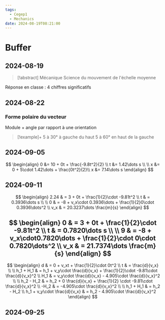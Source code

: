 ```yaml
---
tags:
  - Cegep1
  - Mechanics
date: 2024-08-19T08:21:00
---
```


# Buffer

## 2024-08-19

> [!abstract] Mécanique
> Science du mouvement de l'échelle moyenne

Réponse en classe : 4 chiffres significatifs

## 2024-08-22

### Forme polaire du vecteur

Module + angle par rapport à une orientation

> [!example]+
> 5 à 30° à gauche du haut
> 5 à 60° en haut de la gauche

## 2024-09-05

$$
\begin{align}
0 &= 10 + 0t + \frac{-9.8t^2}{2} \\
t &= 1.42\dots s \\
 \\
x &= 0 + 5\cdot 1.42\dots + \frac{0t^2}{2}\\
x &= 7.14\dots s
\end{align}
$$

## 2024-09-11

$$
\begin{align}
2.24 & = 3 + 0t + \frac{1}{2}\cdot -9.81t^2 \\
t & = 0.3936\dots s \\
 \\
0 & = -8 + v_x\cdot 0.3936\dots + \frac{1}{2}0\cdot 0.3936\dots^2 \\
v_x & = 20.3237\dots \frac{m}{s}
\end{align}
$$

$$
\begin{align}
0 & = 3 + 0t + \frac{1}{2}\cdot -9.81t^2 \\
t & = 0.7820\dots s \\
 \\
9 & = -8 + v_x\cdot0.7820\dots + \frac{1}{2}\cdot 0\cdot 0.7820\dots^2 \\
v_x & = 21.7374\dots \frac{m}{s}
\end{align}
$$
---
$$
\begin{align}
d & = 0 + v_xt + \frac{1}{2}\cdot 0t^2 \\
t & = \frac{d}{v_x} \\
 \\
h_1 + H_1 & = h_1 + v_y\cdot \frac{d}{v_x} + \frac{1}{2}\cdot -9.81\cdot \frac{d}{v_x}^2 \\
H_1 & = v_y\cdot \frac{d}{v_x} - 4.905\cdot \frac{d}{v_x}^2 \\
 \\
h_2 - H_2 & = h_2 + 0 \frac{d}{v_x} + \frac{1}{2} \cdot -9.81\cdot \frac{d}{v_x}^2 \\
-H_2 & = -4.905\cdot \frac{d}{v_x}^2 \\
 \\
h_1 + H_1 & = h_2 - H_2 \\
h_1 + v_y\cdot \frac{d}{v_x} & = h_2 - 4.905\cdot \frac{d}{v_x}^2
\end{align}
$$

## 2024-09-25

